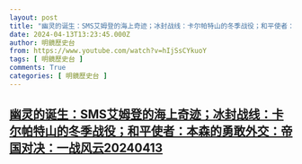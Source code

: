 ```yaml
---
layout: post
title: "幽灵的诞生：SMS艾姆登的海上奇迹；冰封战线：卡尔帕特山的冬季战役；和平使者：本森的勇敢外交：帝国对决：一战风云20240413"
date: 2024-04-13T13:23:45.000Z
author: 明鏡歷史台
from: https://www.youtube.com/watch?v=hIjSsCYkuoY
tags: [ 明鏡歷史台 ]
comments: True
categories: [ 明鏡歷史台 ]
---
```

<!--1713014625000-->
[幽灵的诞生：SMS艾姆登的海上奇迹；冰封战线：卡尔帕特山的冬季战役；和平使者：本森的勇敢外交：帝国对决：一战风云20240413](https://www.youtube.com/watch?v=hIjSsCYkuoY)
------

<div>

</div>
